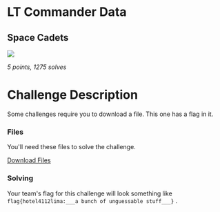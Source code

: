 # LT Commander Data

## Space Cadets

![](https://media.giphy.com/media/11S00bVViOB6a4/giphy.gif)

*5 points, 1275 solves*

# Challenge Description

Some challenges require you to download a file. This one has a flag in it.
### Files

You'll need these files to solve the challenge.

[Download Files](https://github.com/AmieDD/ADDVulcan/blob/master/Space%20Cadets/LT%20Commander%20Data/basic-file-hotel4112lima.tar.bz2)

### Solving

Your team's flag for this challenge will look something like ```flag{hotel4112lima:___a bunch of unguessable stuff___}``` .
